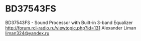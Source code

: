 # BD37543FS
BD37543FS - Sound Processor with Built-in 3-band Equalizer
http://forum.rcl-radio.ru/viewtopic.php?id=131
Alexander Liman
liman324@yandex.ru

